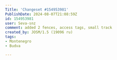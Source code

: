 ```yaml
---
Title: 'Changeset #154953981'
PublishDate: 2024-08-07T21:08:59Z
id: 154953981
user: Seva-snz
comment: added 2 fences, access tags, small track
created_by: JOSM/1.5 (19096 ru)
tags:
- Montenegro
- Budva

---
```

